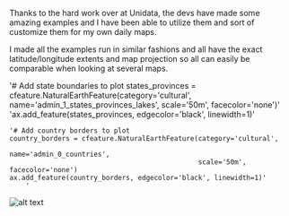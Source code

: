 Thanks to the hard work over at Unidata, the devs have made some amazing examples and I have been able to utilize them and sort of customize them for my own daily maps.

I made all the examples run in similar fashions and all have the exact latitude/longitude extents and map projection so all can easily be comparable when looking at several maps. 

'# Add state boundaries to plot
    states_provinces = cfeature.NaturalEarthFeature(category='cultural',
                                                    name='admin_1_states_provinces_lakes',
                                                    scale='50m', facecolor='none')'
    'ax.add_feature(states_provinces, edgecolor='black', linewidth=1)'

    '# Add country borders to plot
    country_borders = cfeature.NaturalEarthFeature(category='cultural',
                                                   name='admin_0_countries',
                                                   scale='50m', facecolor='none')
    ax.add_feature(country_borders, edgecolor='black', linewidth=1)'
        '


![alt text](https://github.com/MethaneRain/Weather-Jupyter-Notebooks/blob/master/MetPy_Unidata%20Examples/Sample%20Maps/2018/10_31/RESIZE_SIMPLE_PV_2018_10_31_12Z.png)

